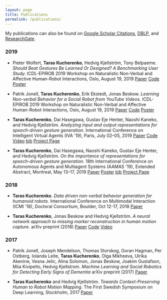 ```yaml
---
layout: page
title: Publications
permalink: /publications/
---
```


My publications can also be found on [Google Scholar Citations](https://scholar.google.com/citations?user=aI_16pYAAAAJ&hl=en), [DBLP](https://dblp.uni-trier.de/pers/hd/k/Kucherenko:Taras), and [ResearchGate](https://www.researchgate.net/profile/Taras_Kucherenko). 

### 2019
* Pieter Wolfert, **Taras Kucherenko**, Hedvig Kjellström, Tony Belpaeme. *Should Beat Gestures Be Learned Or Designed? A Benchmarking User Study.* ICDL-EPIROB 2019 Workshop on Naturalistic Non-Verbal and Affective Human-Robot Interactions, Oslo, August 19, 2019 [Paper](https://pieterwolfert.com/files/epirob_camera_final.pdf) [Code](https://github.com/Svito-zar/Speech_driven_gesture_generation) [Poster](../posters/should_gesture_be_learned_poster.pdf)

* Patrik Jonell, **Taras Kucherenko**, Erik Ekstedt, Jonas Beskow. *Learning Non-verbal Behavior for a Social Robot from YouTube Videos.* ICDL-EPIROB 2019 Workshop on Naturalistic Non-Verbal and Affective Human-Robot Interactions, Oslo, August 19, 2019 [Paper](../papers/learning_non-verbal_behavio(ICDL-EPIROB2019).pdf) [Code](https://github.com/jonepatr/glow-non-verbal-robot-behavior) [Poster](../posters/Jonel_2019_final_ICDL_poster.pdf)

* **Taras  Kucherenko**,  Dai  Hasegawa, Gustav  Eje  Henter, Naoshi  Kaneko, and Hedvig Kjellström.
*Analyzing input and output representations for speech-driven gesture generation.*
International Conference on Intelligent Virtual Agents (IVA '19), Paris, July 02–05, 2019
[Paper](https://www.researchgate.net/publication/331645229_Analyzing_Input_and_Output_Representations_for_Speech-Driven_Gesture_Generation) [Code](https://github.com/GestureGeneration/Speech_driven_gesture_generation_with_autoencoder) [Video](https://youtu.be/Iv7UBe92zrw) [bib](https://people.kth.se/~ghe/pubs/bib/kucherenko2019analyzing.bib) [Project Page](../_projects/Audio2Gestures.md)

* **Taras  Kucherenko**,  Dai  Hasegawa,  Naoshi  Kaneko,  Gustav  Eje  Henter, and Hedvig Kjellström. 
*On the importance of representations for speech-driven gesture generation.*
18th International Conference on Autonomous Agents and Multiagent Systems (AAMAS '19), Extended Abstract,
Montreal, May 13–17, 2019 [Paper](http://www.ifaamas.org/Proceedings/aamas2019/pdfs/p2072.pdf) [Poster](https://www.researchgate.net/publication/333148799_On_the_Importance_of_Representations_for_Speech-Driven_Gesture_Generation) [bib](https://people.kth.se/~ghe/pubs/bib/kucherenko2019importance.bib) [Project Page](../_projects/Audio2Gestures.md)



### 2018

* **Taras  Kucherenko**. 
*Data driven non-verbal behavior generation for humanoid robots.*
International Conference on Multimodal Interaction (ICMI '18), Doctoral Consortium,
Boulder, Oct 12-17, 2018 [Paper](https://dl.acm.org/citation.cfm?doid=3242969.3264970)

* **Taras  Kucherenko**, Jonas Beskow and Hedvig Kjellström. 
*A neural network approach to missing marker reconstruction in human motion capture.*
arXiv preprint (2018) [Paper](https://www.researchgate.net/publication/323626902_A_Neural_Network_Approach_to_Missing_Marker_Reconstruction_in_Human_Motion_Capture) [Code](https://github.com/Svito-zar/NN-for-Missing-Marker-Reconstruction) [Video](https://youtu.be/mi75gzEhbHI) 


### 2017

* Patrik Jonell, Joseph Mendelson, Thomas Storskog, Goran Hagman, Per Ostberg, Iolanda Leite, **Taras Kucherenko**, Olga Mikheeva, Ulrika Akenine, Vesna Jelic, Alina Solomon, Jonas Beskow, Joakim Gustafson, Miia Kivipelto, Hedvig Kjellstrom. *Machine Learning and Social Robotics for Detecting Early Signs of Dementia*
arXiv preprint (2017) [Paper](https://arxiv.org/abs/1709.01613)

* **Taras  Kucherenko** and Hedvig Kjellström. *Towards Context-Preserving Human to Robot Motion Mapping.* The First Swedish Symposium on Deep Learning, Stockholm, 2017 [Paper](https://www.csc.kth.se/~hedvig/publications/ssdl_17.pdf)


